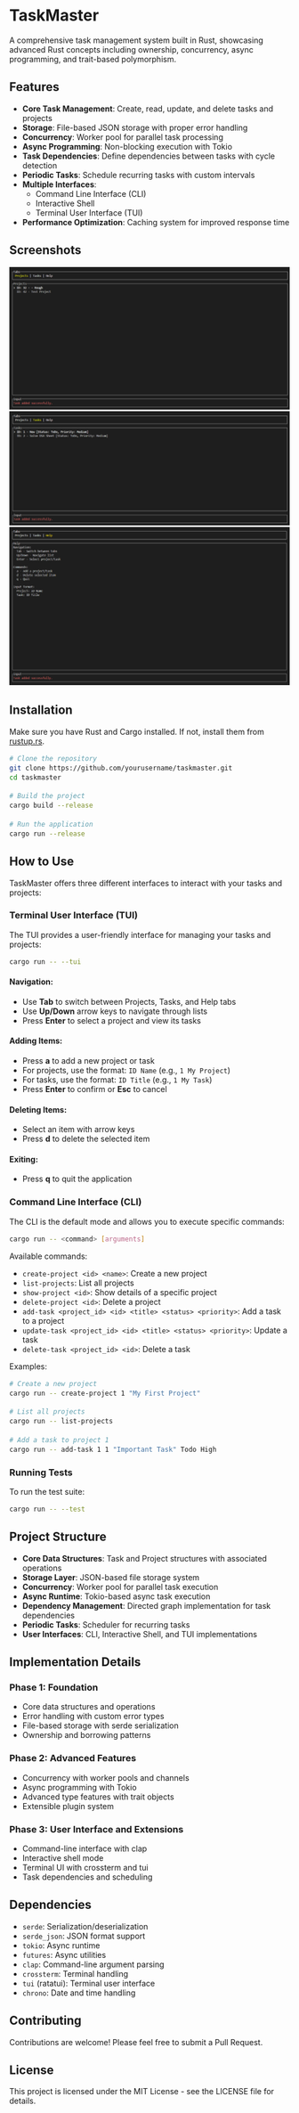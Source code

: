 # TaskMaster

A comprehensive task management system built in Rust, showcasing advanced Rust concepts including ownership, concurrency, async programming, and trait-based polymorphism.

## Features

- **Core Task Management**: Create, read, update, and delete tasks and projects
- **Storage**: File-based JSON storage with proper error handling
- **Concurrency**: Worker pool for parallel task processing
- **Async Programming**: Non-blocking execution with Tokio
- **Task Dependencies**: Define dependencies between tasks with cycle detection
- **Periodic Tasks**: Schedule recurring tasks with custom intervals
- **Multiple Interfaces**:
  - Command Line Interface (CLI)
  - Interactive Shell
  - Terminal User Interface (TUI)
- **Performance Optimization**: Caching system for improved response time

## Screenshots

![Projects Window](image.png)
![Tasks Window](image-1.png)
![Help Window](image-2.png)

## Installation

Make sure you have Rust and Cargo installed. If not, install them from [rustup.rs](https://rustup.rs/).

```bash
# Clone the repository
git clone https://github.com/yourusername/taskmaster.git
cd taskmaster

# Build the project
cargo build --release

# Run the application
cargo run --release
```

## How to Use

TaskMaster offers three different interfaces to interact with your tasks and projects:

### Terminal User Interface (TUI)

The TUI provides a user-friendly interface for managing your tasks and projects:

```bash
cargo run -- --tui
```

#### Navigation:

- Use **Tab** to switch between Projects, Tasks, and Help tabs
- Use **Up/Down** arrow keys to navigate through lists
- Press **Enter** to select a project and view its tasks

#### Adding Items:

- Press **a** to add a new project or task
- For projects, use the format: `ID Name` (e.g., `1 My Project`)
- For tasks, use the format: `ID Title` (e.g., `1 My Task`)
- Press **Enter** to confirm or **Esc** to cancel

#### Deleting Items:

- Select an item with arrow keys
- Press **d** to delete the selected item

#### Exiting:

- Press **q** to quit the application

### Command Line Interface (CLI)

The CLI is the default mode and allows you to execute specific commands:

```bash
cargo run -- <command> [arguments]
```

Available commands:

- `create-project <id> <name>`: Create a new project
- `list-projects`: List all projects
- `show-project <id>`: Show details of a specific project
- `delete-project <id>`: Delete a project
- `add-task <project_id> <id> <title> <status> <priority>`: Add a task to a project
- `update-task <project_id> <id> <title> <status> <priority>`: Update a task
- `delete-task <project_id> <id>`: Delete a task

Examples:

```bash
# Create a new project
cargo run -- create-project 1 "My First Project"

# List all projects
cargo run -- list-projects

# Add a task to project 1
cargo run -- add-task 1 1 "Important Task" Todo High
```

### Running Tests

To run the test suite:

```bash
cargo run -- --test
```

## Project Structure

- **Core Data Structures**: Task and Project structures with associated operations
- **Storage Layer**: JSON-based file storage system
- **Concurrency**: Worker pool for parallel task execution
- **Async Runtime**: Tokio-based async task execution
- **Dependency Management**: Directed graph implementation for task dependencies
- **Periodic Tasks**: Scheduler for recurring tasks
- **User Interfaces**: CLI, Interactive Shell, and TUI implementations

## Implementation Details

### Phase 1: Foundation

- Core data structures and operations
- Error handling with custom error types
- File-based storage with serde serialization
- Ownership and borrowing patterns

### Phase 2: Advanced Features

- Concurrency with worker pools and channels
- Async programming with Tokio
- Advanced type features with trait objects
- Extensible plugin system

### Phase 3: User Interface and Extensions

- Command-line interface with clap
- Interactive shell mode
- Terminal UI with crossterm and tui
- Task dependencies and scheduling

## Dependencies

- `serde`: Serialization/deserialization
- `serde_json`: JSON format support
- `tokio`: Async runtime
- `futures`: Async utilities
- `clap`: Command-line argument parsing
- `crossterm`: Terminal handling
- `tui` (ratatui): Terminal user interface
- `chrono`: Date and time handling

## Contributing

Contributions are welcome! Please feel free to submit a Pull Request.

## License

This project is licensed under the MIT License - see the LICENSE file for details.
